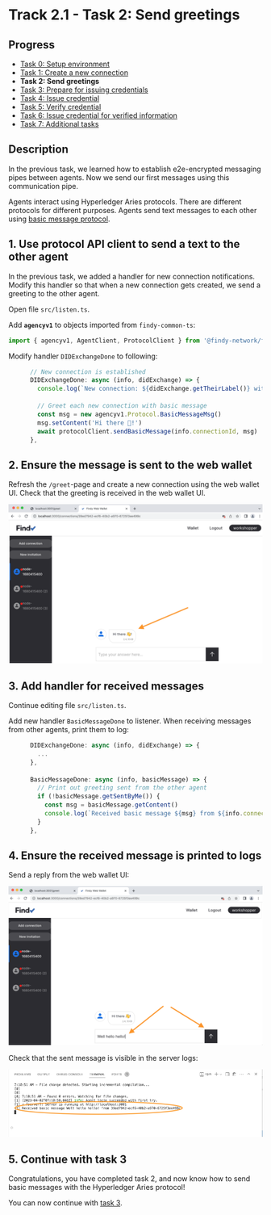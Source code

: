 # Track 2.1 - Task 2: Send greetings

## Progress

* [Task 0: Setup environment](../README.md#task-0-setup-environment)
* [Task 1: Create a new connection](../task1/README.md#track-21---task-1-create-a-new-connection)
* **Task 2: Send greetings**
* [Task 3: Prepare for issuing credentials](../task3/README.md#track-21---task-3-prepare-for-issuing-credentials)
* [Task 4: Issue credential](../task4/README.md#track-21---task-4-issue-credential)
* [Task 5: Verify credential](../task5/README.md#track-21---task-5-verify-credential)
* [Task 6: Issue credential for verified information](../task6/README.md#track-21---task-6-issue-credential-for-verified-information)
* [Task 7: Additional tasks](../task7/README.md#track-21---task-7-additional-tasks)

## Description

In the previous task, we learned how to establish e2e-encrypted messaging pipes between agents. Now
we send our first messages using this communication pipe.

Agents interact using Hyperledger Aries protocols. There are different protocols for different purposes.
Agents send text messages to each other using
[basic message protocol](https://github.com/hyperledger/aries-rfcs/blob/main/features/0095-basic-message/README.md).

## 1. Use protocol API client to send a text to the other agent

In the previous task, we added a handler for new connection notifications.
Modify this handler so that when a new connection gets created, we send a greeting
to the other agent.

Open file `src/listen.ts`.

Add **`agencyv1`** to objects imported from `findy-common-ts`:

```ts
import { agencyv1, AgentClient, ProtocolClient } from '@findy-network/findy-common-ts'
```

Modify handler `DIDExchangeDone` to following:

```ts
      // New connection is established
      DIDExchangeDone: async (info, didExchange) => {
        console.log(`New connection: ${didExchange.getTheirLabel()} with id ${info.connectionId}`)

        // Greet each new connection with basic message
        const msg = new agencyv1.Protocol.BasicMessageMsg()
        msg.setContent('Hi there 👋!')
        await protocolClient.sendBasicMessage(info.connectionId, msg)
      },
```

## 2. Ensure the message is sent to the web wallet

Refresh the `/greet`-page and create a new connection using the web wallet UI.
Check that the greeting is received in the web wallet UI.

![Receive message in web wallet](./docs/receive-basic-message-web-wallet.png)

## 3. Add handler for received messages

Continue editing file `src/listen.ts`.

Add new handler `BasicMessageDone` to listener.
When receiving messages from other agents, print them to log:

```ts
      DIDExchangeDone: async (info, didExchange) => {
        ...
      },

      BasicMessageDone: async (info, basicMessage) => {
        // Print out greeting sent from the other agent
        if (!basicMessage.getSentByMe()) {
          const msg = basicMessage.getContent()
          console.log(`Received basic message ${msg} from ${info.connectionId}`)
        }
      },
```

## 4. Ensure the received message is printed to logs

Send a reply from the web wallet UI:

![Send message in web wallet](./docs/send-basic-message-web-wallet.png)

Check that the sent message is visible in the server logs:

![Server logs](./docs/server-logs-basic-message.png)

## 5. Continue with task 3

Congratulations, you have completed task 2, and now know how to send basic messages
with the Hyperledger Aries protocol!

You can now continue with [task 3](../task3/README.md).

